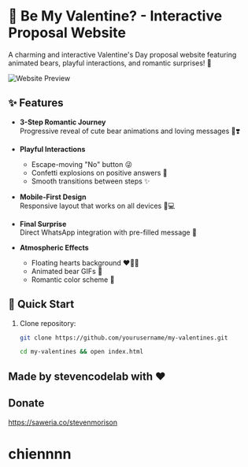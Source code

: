 # 💖 Be My Valentine? - Interactive Proposal Website

A charming and interactive Valentine's Day proposal website featuring animated bears, playful interactions, and romantic surprises! 🌹

![Website Preview](https://media.giphy.com/media/v1.Y2lkPTc5MGI3NjExdW14ODNpM2J5cW4zZ3N6bXk3OGY5d2V6bG5qZ2V2Z2V6N2J6cWJ0ZyZlcD12MV9pbnRlcm5hbF9naWZfYnlfaWQmY3Q9Zw/3ohzdIuqJni5vAyFLK/giphy.gif)

## ✨ Features

- **3-Step Romantic Journey**  
  Progressive reveal of cute bear animations and loving messages 🐻❣️

- **Playful Interactions**  
  - Escape-moving "No" button 😜
  - Confetti explosions on positive answers 🎉
  - Smooth transitions between steps ✨

- **Mobile-First Design**  
  Responsive layout that works on all devices 📱💻

- **Final Surprise**  
  Direct WhatsApp integration with pre-filled message 💌

- **Atmospheric Effects**  
  - Floating hearts background ❤️🧡💛
  - Animated bear GIFs 🐾
  - Romantic color scheme 🌸

## 🚀 Quick Start

1. Clone repository:
   ```bash
   git clone https://github.com/yourusername/my-valentines.git

   cd my-valentines && open index.html

## Made by stevencodelab with ❤️

## Donate

https://saweria.co/stevenmorison
# chiennnn
